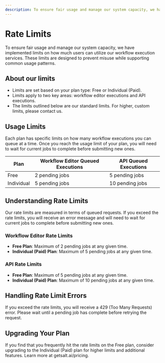 ```yaml
---
description: To ensure fair usage and manage our system capacity, we have implemented limits on how much users can utilize our workflow execution services.
---
```


# Rate Limits

To ensure fair usage and manage our system capacity, we have implemented limits on how much users can utilize our workflow execution services. These limits are designed to prevent misuse while supporting common usage patterns.

## About our limits

- Limits are set based on your plan type: Free or Individual (Paid).
- Limits apply to two key areas: workflow editor executions and API executions.
- The limits outlined below are our standard limits. For higher, custom limits, please contact us.

## Usage Limits

Each plan has specific limits on how many workflow executions you can queue at a time. Once you reach the usage limit of your plan, you will need to wait for current jobs to complete before submitting new ones.

| Plan       | Workflow Editor Queued Executions | API Queued Executions |
| ---------- | --------------------------------- | --------------------- |
| Free       | 2 pending jobs                    | 5 pending jobs        |
| Individual | 5 pending jobs                    | 10 pending jobs       |

## Understanding Rate Limits

Our rate limits are measured in terms of queued requests. If you exceed the rate limits, you will receive an error message and will need to wait for current jobs to complete before submitting new ones.

### Workflow Editor Rate Limits

- **Free Plan**: Maximum of 2 pending jobs at any given time.
- **Individual (Paid) Plan**: Maximum of 5 pending jobs at any given time.

### API Rate Limits

- **Free Plan**: Maximum of 5 pending jobs at any given time.
- **Individual (Paid) Plan**: Maximum of 10 pending jobs at any given time.

## Handling Rate Limit Errors

If you exceed the rate limits, you will receive a 429 (Too Many Requests) error. Please wait until a pending job has complete before retrying the request.

## Upgrading Your Plan

If you find that you frequently hit the rate limits on the Free plan, consider upgrading to the Individual (Paid) plan for higher limits and additional features. Learn more at getsalt.ai/pricing.
